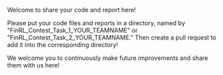 Welcome to share your code and report here!

Please put your code files and reports in a directory, named by "FinRL_Contest_Task_1_YOUR_TEAMNAME" or "FinRL_Contest_Task_2_YOUR_TEAMNAME." Then create a pull request to add it into the corresponding directory!

We welcome you to continuously make future improvements and share them with us here!
